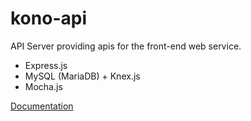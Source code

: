 # kono-api

API Server providing apis for the front-end web service.
- Express.js
- MySQL (MariaDB) + Knex.js
- Mocha.js

[Documentation](https://docs.kono.sparcs.org/kono-api)
